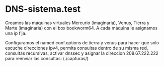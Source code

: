 # DNS-sistema.test

Creamos las máquinas virtuales Mercurio (imaginaria), Venus, Tierra y Marte (imaginaria) con el box bookworm64. A cada máquina le asignamos una ip fija. 

Configuramos el named.conf.options de tierra y venus para hacer que solo escuche direcciones ipv4, permita consultas dentro de su misma red, consultas recursivas, activar dnssec y asignar la direccion 208.67.222.222 para reenviar las consultas:
(./capturas/)